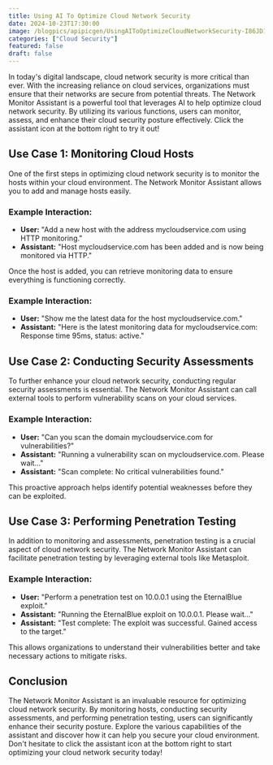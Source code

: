 ```yaml
---
title: Using AI To Optimize Cloud Network Security
date: 2024-10-23T17:30:00
image: /blogpics/apipicgen/UsingAIToOptimizeCloudNetworkSecurity-I86JD1C3MI.jpg
categories: ["Cloud Security"]
featured: false
draft: false
---
```

In today's digital landscape, cloud network security is more critical than ever. With the increasing reliance on cloud services, organizations must ensure that their networks are secure from potential threats. The Network Monitor Assistant is a powerful tool that leverages AI to help optimize cloud network security. By utilizing its various functions, users can monitor, assess, and enhance their cloud security posture effectively. Click the assistant icon at the bottom right to try it out!

## Use Case 1: Monitoring Cloud Hosts

One of the first steps in optimizing cloud network security is to monitor the hosts within your cloud environment. The Network Monitor Assistant allows you to add and manage hosts easily.

### Example Interaction:
- **User:** "Add a new host with the address mycloudservice.com using HTTP monitoring."
- **Assistant:** "Host mycloudservice.com has been added and is now being monitored via HTTP."

Once the host is added, you can retrieve monitoring data to ensure everything is functioning correctly.

### Example Interaction:
- **User:** "Show me the latest data for the host mycloudservice.com."
- **Assistant:** "Here is the latest monitoring data for mycloudservice.com: Response time 95ms, status: active."

## Use Case 2: Conducting Security Assessments

To further enhance your cloud network security, conducting regular security assessments is essential. The Network Monitor Assistant can call external tools to perform vulnerability scans on your cloud services.

### Example Interaction:
- **User:** "Can you scan the domain mycloudservice.com for vulnerabilities?"
- **Assistant:** "Running a vulnerability scan on mycloudservice.com. Please wait..."
- **Assistant:** "Scan complete: No critical vulnerabilities found."

This proactive approach helps identify potential weaknesses before they can be exploited.

## Use Case 3: Performing Penetration Testing

In addition to monitoring and assessments, penetration testing is a crucial aspect of cloud network security. The Network Monitor Assistant can facilitate penetration testing by leveraging external tools like Metasploit.

### Example Interaction:
- **User:** "Perform a penetration test on 10.0.0.1 using the EternalBlue exploit."
- **Assistant:** "Running the EternalBlue exploit on 10.0.0.1. Please wait..."
- **Assistant:** "Test complete: The exploit was successful. Gained access to the target."

This allows organizations to understand their vulnerabilities better and take necessary actions to mitigate risks.

## Conclusion

The Network Monitor Assistant is an invaluable resource for optimizing cloud network security. By monitoring hosts, conducting security assessments, and performing penetration testing, users can significantly enhance their security posture. Explore the various capabilities of the assistant and discover how it can help you secure your cloud environment. Don't hesitate to click the assistant icon at the bottom right to start optimizing your cloud network security today!